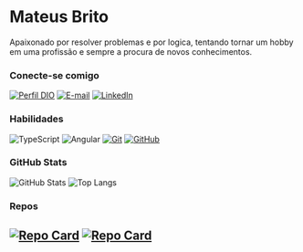 # Mateus Brito
Apaixonado por resolver problemas e por logica, tentando tornar um hobby em uma profissão e sempre a procura de novos conhecimentos.

### Conecte-se comigo
[![Perfil DIO](https://img.shields.io/badge/-Meu%20Perfil%20na%20DIO-30A3DC?style=for-the-badge)](https://web.dio.me/users/mateusvsbrito6)
[![E-mail](https://img.shields.io/badge/-Email-000?style=for-the-badge&logo=microsoft-outlook&logoColor=E94D5F)](mailto:mateusvsbrito@hotmail.com)
[![LinkedIn](https://img.shields.io/badge/-LinkedIn-000?style=for-the-badge&logo=linkedin&logoColor=30A3DC)](https://www.linkedin.com/in/mateus-brito-9046b0284/)


### Habilidades
![TypeScript](https://img.shields.io/badge/TypeScript-000?style=for-the-badge&logo=typescript)
![Angular](https://img.shields.io/badge/Angular-000?style=for-the-badge&logo=angular)
[![Git](https://img.shields.io/badge/Git-000?style=for-the-badge&logo=git&logoColor=E94D5F)](https://git-scm.com/doc) 
[![GitHub](https://img.shields.io/badge/GitHub-000?style=for-the-badge&logo=github&logoColor=30A3DC)](https://docs.github.com/)

### GitHub Stats
![GitHub Stats](https://github-readme-stats.vercel.app/api?username=mateusbrito-hub&theme=transparent&bg_color=000&border_color=30A3DC&show_icons=true&icon_color=30A3DC&title_color=E94D5F&text_color=FFF)
![Top Langs](https://github-readme-stats-git-masterrstaa-rickstaa.vercel.app/api/top-langs/?username=mateusbrito-hub&layout=compact&bg_color=000&border_color=30A3DC&title_color=E94D5F&text_color=FFF)

### Repos
[![Repo Card](https://github-readme-stats.vercel.app/api/pin/?username=mateusbrito-hub&repo=SecretWord&bg_color=000&border_color=30A3DC&show_icons=true&icon_color=30A3DC&title_color=E94D5F&text_color=FFF)](https://github.com/MateusBrito-hub/SecretWord)
[![Repo Card](https://github-readme-stats.vercel.app/api/pin/?username=mateusbrito-hub&repo=projectBehold&bg_color=000&border_color=30A3DC&show_icons=true&icon_color=30A3DC&title_color=E94D5F&text_color=FFF)](https://github.com/MateusBrito-hub/projectBehold)
---
